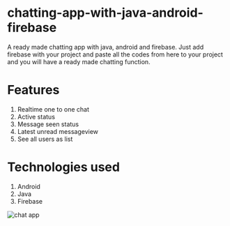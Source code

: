 # chatting-app-with-java-android-firebase
A ready made chatting app with java, android and firebase. Just add firebase with your project and paste all the codes from here to your project and you will have a ready made chatting function.

# Features
1. Realtime one to one chat
2. Active status
3. Message seen status
4. Latest unread messageview
5. See all users as list

# Technologies used
1. Android
2. Java
3. Firebase

![chat app](https://user-images.githubusercontent.com/69592754/189345022-946ca7bb-71a0-4e8d-9a88-96ac795b7f09.jpg)

